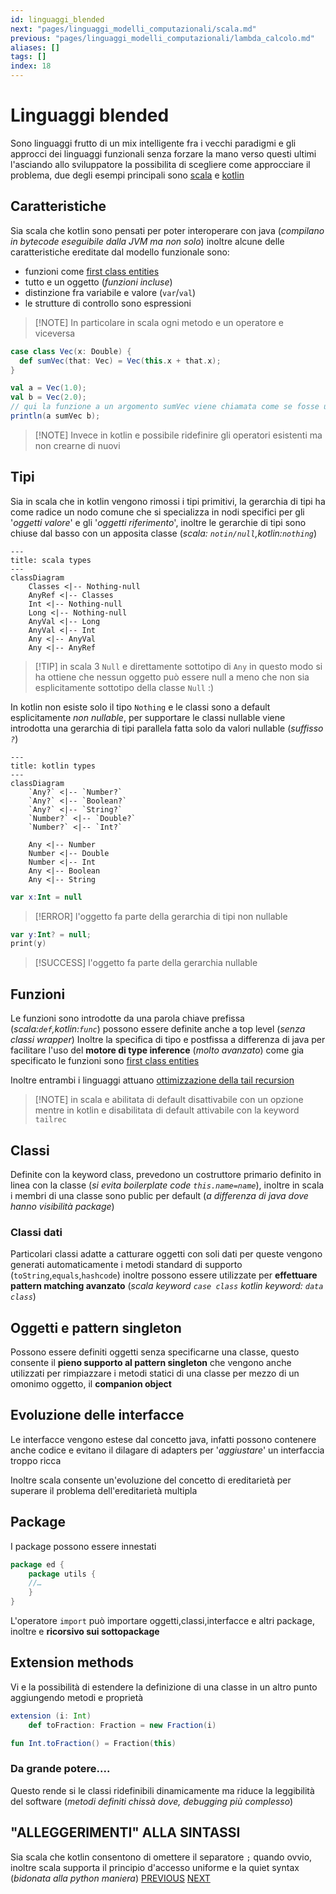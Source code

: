 ```yaml
---
id: linguaggi_blended
next: "pages/linguaggi_modelli_computazionali/scala.md"
previous: "pages/linguaggi_modelli_computazionali/lambda_calcolo.md"
aliases: []
tags: []
index: 18
---
```

# Linguaggi blended

Sono linguaggi frutto di un mix intelligente fra i vecchi paradigmi e gli approcci dei linguaggi funzionali senza forzare la mano verso questi ultimi l'asciando allo sviluppatore la possibilita di scegliere come approcciare il problema, due degli esempi principali sono [scala](https://www.scala-lang.org/) e [kotlin](https://kotlinlang.org/)

## Caratteristiche

Sia scala che kotlin sono pensati per poter interoperare con java (*compilano in bytecode eseguibile dalla JVM ma non solo*) inoltre alcune delle caratteristiche ereditate dal modello funzionale sono:

- funzioni come [first class entities](pages/linguaggi_modelli_computazionali/processi_computazionali.md#funzioni%20come%20first%20class%20entities)
- tutto e un oggetto (*funzioni incluse*)
- distinzione fra variabile e valore (`var`/`val`)
- le strutture di controllo sono espressioni

> [!NOTE] In particolare in scala ogni metodo e un operatore e viceversa

```scala
case class Vec(x: Double) {
  def sumVec(that: Vec) = Vec(this.x + that.x);
}

val a = Vec(1.0);
val b = Vec(2.0);
// qui la funzione a un argomento sumVec viene chiamata come se fosse un operatore, molto figo :)
println(a sumVec b);
```

> [!NOTE] Invece in kotlin e possibile ridefinire gli operatori esistenti ma non crearne di nuovi

## Tipi

Sia in scala che in kotlin vengono rimossi i tipi primitivi, la gerarchia di tipi ha come radice un nodo comune che si specializza in nodi specifici per gli '*oggetti valore*' e gli '*oggetti riferimento*', inoltre le gerarchie di tipi sono chiuse dal basso con un apposita classe (*scala: `notin/null`,kotlin:`nothing`*)

```mermaid
---
title: scala types
---
classDiagram
	Classes <|-- Nothing-null
	AnyRef <|-- Classes
	Int <|-- Nothing-null
	Long <|-- Nothing-null
	AnyVal <|-- Long
	AnyVal <|-- Int
	Any <|-- AnyVal
	Any <|-- AnyRef
```

>[!TIP] in scala 3 `Null` e direttamente sottotipo di `Any` in questo modo si ha ottiene che nessun oggetto può essere null a meno che non sia esplicitamente sottotipo della classe `Null` :)

In kotlin non esiste solo il tipo `Nothing` e le classi sono a default esplicitamente *non nullable*, per supportare le classi nullable viene introdotta una gerarchia di tipi parallela fatta solo da valori nullable (*suffisso `?`*)

```mermaid
---
title: kotlin types
---
classDiagram
	`Any?` <|-- `Number?`
	`Any?` <|-- `Boolean?`
	`Any?` <|-- `String?`
	`Number?` <|-- `Double?`
	`Number?` <|-- `Int?`

	Any <|-- Number
	Number <|-- Double
	Number <|-- Int
	Any <|-- Boolean
	Any <|-- String
```

```kotlin
var x:Int = null
```
>[!ERROR] l'oggetto fa parte della gerarchia di tipi non nullable

```kotlin
var y:Int? = null;
print(y)
```
>[!SUCCESS] l'oggetto fa parte della gerarchia nullable

## Funzioni

Le funzioni sono introdotte da una parola chiave prefissa (*scala:`def`,kotlin:`func`*) possono essere definite anche a top level (*senza classi wrapper*)   Inoltre la specifica di tipo e postfissa a differenza di java per facilitare l'uso del **motore di type inference** (*molto avanzato*) come gia specificato le funzioni sono [first class entities](pages/linguaggi_modelli_computazionali/processi_computazionali.md#funzioni%20come%20first%20class%20entities)

Inoltre entrambi i linguaggi attuano [ottimizzazione della tail recursion](pages/linguaggi_modelli_computazionali/processi_computazionali.md#tail%20recursion%20optimization)

>[!NOTE] in scala e abilitata di default disattivabile con un opzione mentre in kotlin e disabilitata di default attivabile con la keyword `tailrec`

## Classi

Definite con la keyword class, prevedono un costruttore primario definito in linea  con la classe (*si evita boilerplate code `this.name=name`*), inoltre in scala i membri di una classe sono public per default (*a differenza di java dove hanno visibilità package*)

### Classi dati

Particolari classi adatte a catturare oggetti con soli dati per queste vengono generati automaticamente i metodi standard di supporto (`toString`,`equals`,`hashcode`) inoltre possono essere utilizzate per **effettuare pattern matching avanzato** (*scala keyword `case class` kotlin keyword: `data class`*)

## Oggetti e pattern singleton

Possono essere definiti oggetti senza specificarne una classe, questo consente il **pieno supporto al pattern singleton** che vengono anche utilizzati per rimpiazzare i metodi statici di una classe per mezzo di un omonimo oggetto, il **companion object**

## Evoluzione delle interfacce

Le interfacce vengono estese dal concetto java, infatti possono contenere anche codice e evitano il dilagare di adapters per '*aggiustare*' un interfaccia troppo ricca

Inoltre scala consente un'evoluzione del concetto di ereditarietà per superare il problema dell'ereditarietà multipla

## Package

I package possono essere innestati

```scala
package ed {
	package utils {
	//…
	}
}
```

L'operatore `import` può importare oggetti,classi,interfacce e altri package, inoltre e **ricorsivo sui sottopackage**

## Extension methods

Vi e la possibilità di estendere la definizione di una classe in un altro punto aggiungendo metodi e proprietà

```scala
extension (i: Int)
	def toFraction: Fraction = new Fraction(i)
```

```kotlin
fun Int.toFraction() = Fraction(this)
```

### Da grande potere....

Questo rende si le classi ridefinibili dinamicamente ma riduce la leggibilità del software (*metodi definiti chissà dove, debugging più complesso*)

## "ALLEGGERIMENTI" ALLA SINTASSI

Sia scala che kotlin consentono di omettere il separatore `;` quando ovvio, inoltre scala supporta il principio d'accesso uniforme e la quiet syntax (*bidonata alla python maniera*)
[PREVIOUS](pages/linguaggi_modelli_computazionali/lambda_calcolo.md)
[NEXT](pages/linguaggi_modelli_computazionali/scala.md)
